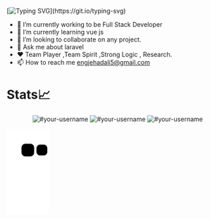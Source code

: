 [![Typing SVG](https://readme-typing-svg.herokuapp.com?size=30&color=F7962D&width=500&lines=Welcome+to+Jehad's+profile!;Full+Stack+Web+Dev;Software+Engineering;Always+learning+new+thing!;Nice+to+meet+you+...)](https://git.io/typing-svg)

- 🔭 I’m currently working to be Full Stack Developer
- 🌱 I’m currently learning vue js
- 👯 I’m looking to collaborate on any project.
- 💬 Ask me about laravel
- ❤️ Team Player ,Team Spirit ,Strong Logic , Research.
- 📫 How to reach me engjehadali5@gmail.com

# Stats📈
<p align="center">
<img width="40%" src="https://github-readme-stats.vercel.app/api/top-langs?username=Jehadalmaliki&show_icons=true&theme=dracula&title_color=ff8000&text_color=ffffff&bg_color=6a6a6a&locale=en&layout=compact&hide_border=true" alt="#your-username" /> 
<img width="48%" src="https://github-readme-stats.vercel.app/api?username=Jehadalmaliki&show_icons=true&theme=dracula&title_color=ff8000&text_color=ffffff&bg_color=6a6a6a&locale=en&hide_border=true" alt="#your-username" />
<img width="48%" src="https://github-readme-streak-stats.herokuapp.com/?user=Jehadalmaliki&theme=highcontrast&hide_border=true" alt="#your-username" />
</p>

 ![Snake animation](https://github.com/rafaballerini/rafaballerini/blob/output/github-contribution-grid-snake.svg)
 
